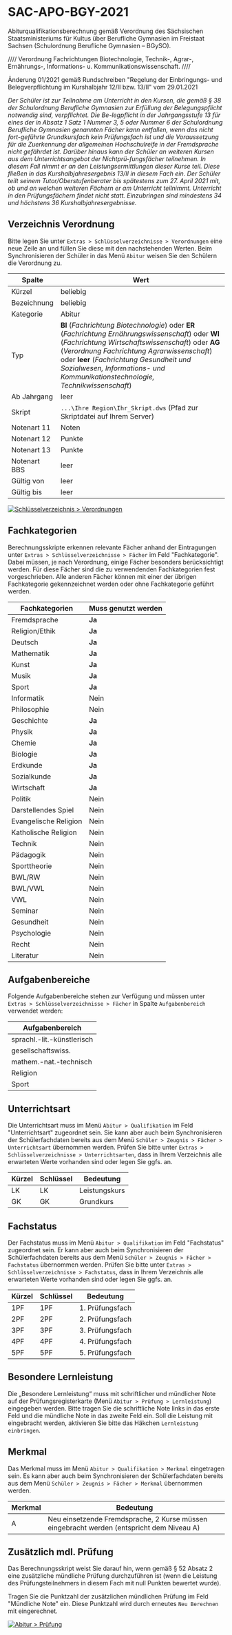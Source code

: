 # SAC-APO-BGY-2021

[1]:/assets/images/sachsen/sac01.png
[2]:/assets/images/Sachsen/apo2017.01.png

Abiturqualifikationsberechnung gemäß Verordnung des Sächsischen Staatsministeriums für Kultus über Berufliche Gymnasien im Freistaat Sachsen (Schulordnung Berufliche Gymnasien – BGySO).

//// Verordnung Fachrichtungen Biotechnologie, Technik-, Agrar-, Ernährungs-, Informations- u. Kommunikationswissenschaft. ////

Änderung 01/2021 gemäß Rundschreiben "Regelung der Einbringungs- und Belegverpflichtung im Kurshalbjahr 12/II bzw. 13/II" vom 29.01.2021

*Der Schüler ist zur Teilnahme am Unterricht in den Kursen, die gemäß § 38 der Schulordnung Berufliche Gymnasien zur Erfüllung der Belegungspflicht notwendig sind, verpflichtet. Die Be-legpflicht in der Jahrgangsstufe 13 für eines der in Absatz 1 Satz 1 Nummer 3, 5 oder Nummer 6 der Schulordnung Berufliche Gymnasien genannten Fächer kann entfallen, wenn das nicht fort-geführte Grundkursfach kein Prüfungsfach ist und die Voraussetzung für die Zuerkennung der allgemeinen Hochschulreife in der Fremdsprache nicht gefährdet ist.
Darüber hinaus kann der Schüler an weiteren Kursen aus dem Unterrichtsangebot der Nichtprü-fungsfächer teilnehmen. In diesem Fall nimmt er an den Leistungsermittlungen dieser Kurse teil. Diese fließen in das Kurshalbjahresergebnis 13/II in diesem Fach ein. Der Schüler teilt seinem Tutor/Oberstufenberater bis spätestens zum 27. April 2021 mit, ob und an welchen weiteren Fächern er am Unterricht teilnimmt. Unterricht in den Prüfungsfächern findet nicht statt.
Einzubringen sind mindestens 34 und höchstens 36 Kurshalbjahresergebnisse.*

## Verzeichnis Verordnung

Bitte legen Sie unter `Extras > Schlüsselverzeichnisse > Verordnungen` eine neue Zeile an und füllen Sie diese mit den nachstehenden Werten. Beim Synchronisieren der Schüler in das Menü `Abitur` weisen Sie den Schülern die Verordnung zu.

| Spalte       | Wert                                     |
|--------------|------------------------------------------|
| Kürzel       | beliebig                                 |
| Bezeichnung  | beliebig                                 |
| Kategorie    | Abitur                                   |
| Typ          | **BI** (*Fachrichtung Biotechnologie*) oder **ER** (*Fachrichtung Ernährungswissenschaft*) oder **WI** (*Fachrichtung Wirtschaftswissenschaft*) oder **AG** (*Verordnung Fachrichtung Agrarwissenschaft*) oder **leer** (*Fachrichtung Gesundheit und Sozialwesen, Informations- und Kommunikationstechnologie, Technikwissenschaft*)|
| Ab Jahrgang  | leer                                     |
| Skript       | ```...\Ihre Region\Ihr_Skript.dws``` (Pfad zur Skriptdatei auf Ihrem Server) |
| Notenart 11  | Noten                                    |
| Notenart 12  | Punkte                                   |
| Notenart 13  | Punkte                                   |
| Notenart BBS | leer                                     |
| Gültig von   | leer                                     |
| Gültig bis   | leer                                     |

[![Schlüsselverzeichnis > Verordnungen][1]][1]

## Fachkategorien

Berechnungsskripte erkennen relevante Fächer anhand der Eintragungen unter `Extras > Schlüsselverzeichnisse > Fächer` im Feld "Fachkategorie".
Dabei müssen, je nach Verordnung, einige Fächer besonders berücksichtigt werden. Für diese Fächer sind die zu verwendenden Fachkategorien fest vorgeschrieben. Alle anderen Fächer können mit einer der übrigen Fachkategorie gekennzeichnet werden oder ohne Fachkategorie geführt werden.

|Fachkategorien|Muss genutzt werden|
|--|--|
|Fremdsprache|**Ja**|
|Religion/Ethik|**Ja**|
|Deutsch|**Ja**|
|Mathematik|**Ja**|
|Kunst|**Ja**|
|Musik|**Ja**|
|Sport|**Ja**|
|Informatik|Nein|
|Philosophie|Nein|
|Geschichte|**Ja**|
|Physik|**Ja**|
|Chemie|**Ja**|
|Biologie|**Ja**|
|Erdkunde|**Ja**|
|Sozialkunde|**Ja**|
|Wirtschaft|**Ja**|
|Politik|Nein|
|Darstellendes Spiel|Nein|
|Evangelische Religion|Nein|
|Katholische Religion|Nein|
|Technik|Nein|
|Pädagogik|Nein|
|Sporttheorie|Nein|
|BWL/RW|Nein|
|BWL/VWL|Nein|
|VWL|Nein|
|Seminar|Nein|
|Gesundheit|Nein|
|Psychologie|Nein|
|Recht|Nein|
|Literatur|Nein|

## Aufgabenbereiche

Folgende Aufgabenbereiche stehen zur Verfügung und müssen unter `Extras > Schlüsselverzeichnisse > Fächer` in Spalte `Aufgabenbereich` verwendet werden:

| Aufgabenbereich            |
|----------------------------|
| sprachl.-lit.-künstlerisch |
| gesellschaftswiss.         |
| mathem.-nat.-technisch     |
| Religion                   |
| Sport                      |

## Unterrichtsart

Die Unterrichtsart muss im Menü `Abitur > Qualifikation` im Feld "Unterrichtsart" zugeordnet sein. Sie kann aber auch beim Synchronisieren der Schülerfachdaten bereits aus dem Menü `Schüler > Zeugnis > Fächer > Unterrichtsart` übernommen werden.
Prüfen Sie bitte unter ```Extras > Schlüsselverzeichnisse > Unterrichtsarten```,  dass in Ihrem Verzeichnis alle erwarteten Werte vorhanden sind oder legen Sie ggfs. an.

| Kürzel | Schlüssel | Bedeutung     |
|--------|-----------|---------------|
| LK     | LK        | Leistungskurs |
| GK     | GK        | Grundkurs     |

## Fachstatus

Der Fachstatus muss im Menü `Abitur > Qualifikation` im Feld "Fachstatus" zugeordnet sein. Er kann aber auch beim Synchronisieren der Schülerfachdaten bereits aus dem Menü `Schüler > Zeugnis > Fächer > Fachstatus` übernommen werden.
Prüfen Sie bitte unter `Extras > Schlüsselverzeichnisse > Fachstatus`,  dass in Ihrem Verzeichnis alle erwarteten Werte vorhanden sind oder legen Sie ggfs. an.

| Kürzel | Schlüssel | Bedeutung       |
|--------|-----------|-----------------|
| 1PF    | 1PF       | 1. Prüfungsfach |
| 2PF    | 2PF       | 2. Prüfungsfach |
| 3PF    | 3PF       | 3. Prüfungsfach |
| 4PF    | 4PF       | 4. Prüfungsfach |
| 5PF    | 5PF       | 5. Prüfungsfach |

## Besondere Lernleistung

Die „Besondere Lernleistung“ muss mit schriftlicher und mündlicher Note auf der Prüfungsregisterkarte (Menü `Abitur > Prüfung > Lernleistung`) eingegeben werden. Bitte tragen Sie die schriftliche Note links in das erste Feld und die mündliche Note in das zweite Feld ein. Soll die Leistung mit eingebracht werden, aktivieren Sie bitte das Häkchen `Lernleistung einbringen`.

## Merkmal

Das Merkmal muss im Menü `Abitur > Qualifikation > Merkmal` eingetragen sein. Es kann aber auch beim Synchronisieren der Schülerfachdaten bereits aus dem Menü `Schüler > Zeugnis > Fächer > Merkmal` übernommen werden.

| Merkmal | Bedeutung                                |
|---------|------------------------------------------|
| A       | Neu einsetzende Fremdsprache, 2 Kurse müssen eingebracht werden (entspricht dem Niveau A) |

## Zusätzlich mdl. Prüfung

Das Berechnungsskript weist Sie darauf hin, wenn gemäß § 52 Absatz 2 eine zusätzliche mündliche Prüfung durchzuführen ist (wenn die Leistung des Prüfungsteilnehmers in diesem Fach mit null Punkten bewertet wurde).

Tragen Sie die Punktzahl der zusätzlichen mündlichen Prüfung im Feld "Mündliche Note" ein. Diese Punktzahl wird durch erneutes `Neu Berechnen` mit eingerechnet.

[![Abitur > Prüfung][2]][2]

